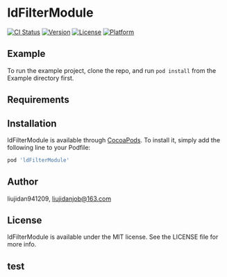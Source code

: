 # ldFilterModule

[![CI Status](https://img.shields.io/travis/liujidan941209/ldFilterModule.svg?style=flat)](https://travis-ci.org/liujidan941209/ldFilterModule)
[![Version](https://img.shields.io/cocoapods/v/ldFilterModule.svg?style=flat)](https://cocoapods.org/pods/ldFilterModule)
[![License](https://img.shields.io/cocoapods/l/ldFilterModule.svg?style=flat)](https://cocoapods.org/pods/ldFilterModule)
[![Platform](https://img.shields.io/cocoapods/p/ldFilterModule.svg?style=flat)](https://cocoapods.org/pods/ldFilterModule)

## Example

To run the example project, clone the repo, and run `pod install` from the Example directory first.

## Requirements

## Installation

ldFilterModule is available through [CocoaPods](https://cocoapods.org). To install
it, simply add the following line to your Podfile:

```ruby
pod 'ldFilterModule'
```

## Author

liujidan941209, liujidanjob@163.com

## License

ldFilterModule is available under the MIT license. See the LICENSE file for more info.

## test
